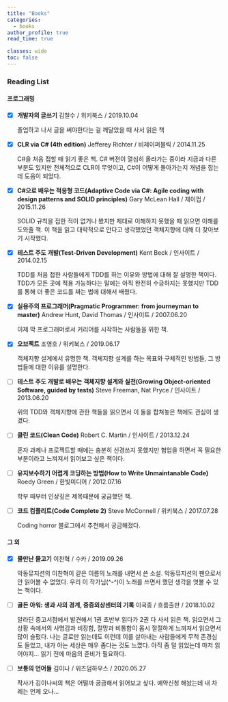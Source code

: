 ```yaml
---
title: "Books"
categories:
  - books
author_profile: true
read_time: true

classes: wide
toc: false
---
```


### Reading List



#### 프로그래밍

- [x] **개발자의 글쓰기** 김철수 / 위키북스 / 2019.10.04

  졸업하고 나서 글을 써야한다는 걸 깨달았을 때 사서 읽은 책

- [x] **CLR via C# (4th edition)** Jefferey Richter / 비제이퍼블릭 / 2014.11.25

  C#을 처음 접할 때 읽기 좋은 책. C# 버젼이 열심히 올라가는 중이라 지금과 다른 부분도 있지만 전체적으로 CLR이 무엇이고, C#이 어떻게 돌아가는지 개념을 잡는데 도움이 되었다.

- [x] **C#으로 배우는 적응형 코드(Adaptive Code via C#: Agile coding with design patterns and SOLID principles)** Gary McLean Hall / 제이펍 / 2015.11.26

  SOLID 규칙을 접한 적이 없거나 봤지만 제대로 이해하지 못했을 때 읽으면 이해를 도와줄 책. 이 책을 읽고 대략적으로 안다고 생각했었던 객체지향에 대해 더 찾아보기 시작했다.

- [x] **테스트 주도 개발(Test-Driven Development)** Kent Beck / 인사이트 / 2014.02.15

  TDD를 처음 접한 사람들에게 TDD를 하는 이유와 방법에 대해 잘 설명한 책이다. TDD가 모든 곳에 적용 가능하다는 말에는 아직 완전히 수긍하지는 못했지만 TDD를 통해 더 좋은 코드를 짜는 법에 대해서 배웠다.

- [x] **실용주의 프로그래머(Pragmatic Programmer: from journeyman to master)** Andrew Hunt, David Thomas / 인사이트 / 2007.06.20

  이제 막 프로그래머로서 커리어를 시작하는 사람들을 위한 책.

- [x] **오브젝트** 조영호 / 위키북스 / 2019.06.17

  객체지향 설계에서 유명한 책. 객체지향 설계를 하는 목표와 구체적인 방법들, 그 방법들에 대한 이유를 설명한다.

- [ ] **테스트 주도 개발로 배우는 객체지향 설계와 실천(Growing Object-oriented Software, guided by tests)** Steve Freeman, Nat Pryce / 인사이트 / 2013.06.20

  위의 TDD와 객체지향에 관한 책들을 읽으면서 이 둘을 합쳐놓은 책에도 관심이 생겼다.

- [ ] **클린 코드(Clean Code)** Robert C. Martin / 인사이트 / 2013.12.24

  혼자 과제나 프로젝트할 때에는 충분히 신경쓰지 못했지만 협업을 하면서 꼭 필요한 부분이라고 느껴져서 읽어보고 싶은 책이다.

- [ ] **유지보수하기 어렵게  코딩하는 방법(How to Write Unmaintanable Code)** Roedy Green / 한빛미디어 / 2012.07.16

  학부 때부터 인상깊은 제목때문에 궁금했던 책.

- [ ] **코드 컴플리트(Code Complete 2)** Steve McConnell / 위키북스 / 2017.07.28

  Coding horror 블로그에서 추천해서 궁금해졌다.



#### 그 외

- [x] **물만난 물고기** 이찬혁 / 수카 / 2019.09.26

  악동뮤지션의 이찬혁이 같은 이름의 노래를 내면서 쓴 소설. 악동뮤지션의 팬으로서 안 읽어볼 수 없었다. 우리 이 작가님(^-^)이 노래를 쓰면서 했던 생각을 엿볼 수 있는 책이다.

- [ ] **골든 아워: 생과 사의 경계, 중증외상센터의 기록** 이국종 / 흐름출판 / 2018.10.02

  알라딘 중고서점에서 발견해서 1권 초반부 읽다가 2권 다 사서 읽은 책. 읽으면서 그 상황 속에서의 사명감과 비장함, 절망과 비통함이 몹시 절절하게 느껴져서 읽으면서 많이 슬펐다. 나는 글로만 읽는데도 이런데 이를 살아내는 사람들에게 무척 존경심도 들었고, 내가 아는 세상은 매우 좁다는 것도 느꼈다. 아직 좀 덜 읽었는데 마저 읽어야지... 읽기 전에 마음의 준비가 필요하다.

- [ ] **보통의 언어들** 김이나 / 위즈덤하우스 / 2020.05.27

  작사가 김이나씨의 책은 어떨까 궁금해서 읽어보고 싶다. 예약신청 해놨는데 내 차례는 언제 오나...